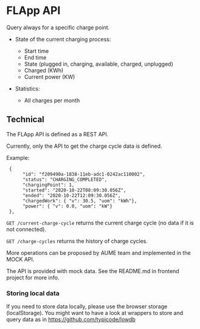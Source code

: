 # FLApp API

Query always for a specific charge point.

- State of the current charging process:
    - Start time
    - End time
    - State (plugged in, charging, available, charged, unplugged)
    - Charged (KWh)
    - Current power (KW)

- Statistics:
  - All charges per month

## Technical

The FLApp API is defined as a REST API.

Currently, only the API to get the charge cycle data is defined.

Example:

	 {
	      "id": "f209490a-1838-11eb-adc1-0242ac110002",
	      "status": "CHARGING_COMPLETED",
	      "chargingPoint": 1,
	      "started": "2020-10-22T08:09:30.056Z",
	      "ended": "2020-10-22T12:09:30.056Z",
	      "chargedWork": { "v": 30.5, "uom": "kWh"},
	      "power": { "v": 0.0, "uom": "kW"}
	 },

`GET /current-charge-cycle`	returns the current charge cycle (no data if it is not connected).

`GET /charge-cycles` returns the history of charge cycles.

More operations can be proposed by AUME team and implemented in the MOCK API.

The API is provided with mock data. See the README.md in frontend project for more info.

### Storing local data

If you need to store data locally, please use the browser storage (localStorage). You might want to have a look at wrappers to store and query data as in https://github.com/typicode/lowdb
